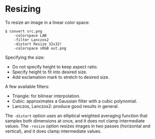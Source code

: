 Resizing
========

To resize an image in a linear color space:

    $ convert src.png
        -colorspace LAB
        -filter Lanczos2
        -distort Resize 32x32!
        -colorspace sRGB out.png

Specifying the size:

 * Do not specify height to keep aspect ratio.
 * Specify height to fit into desired size.
 * Add exclamation mark to stretch to desired size.

A few available filters:

 * Triangle: for bilinear interpolation.
 * Cubic: approximates a Gaussian filter with a cubic polynomial.
 * Lanczos, Lanczos2: produce good results in general.

The `-distort` option uses an elliptical weighted averaging function that
samples both dimensions at once, and it does not clamp intermediate values.
The `-resize` option resizes images in two passes (horizontal and vertical),
and it does clamp intermediate values.
